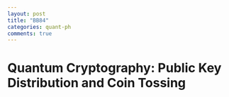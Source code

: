 ```yaml
---
layout: post
title: "BB84" 
categories: quant-ph
comments: true
---
```

# Quantum Cryptography: Public Key Distribution and Coin Tossing


